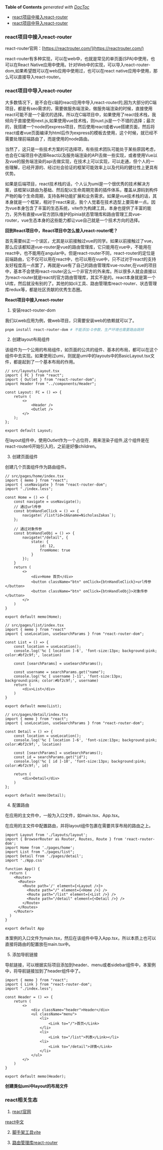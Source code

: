 <!-- START doctoc generated TOC please keep comment here to allow auto update -->
<!-- DON'T EDIT THIS SECTION, INSTEAD RE-RUN doctoc TO UPDATE -->
**Table of Contents**  *generated with [DocToc](https://github.com/thlorenz/doctoc)*

- [react项目中接入react-router](#react%E9%A1%B9%E7%9B%AE%E4%B8%AD%E6%8E%A5%E5%85%A5react-router)
- [react项目中导入react-router](#react%E9%A1%B9%E7%9B%AE%E4%B8%AD%E5%AF%BC%E5%85%A5react-router)

<!-- END doctoc generated TOC please keep comment here to allow auto update -->

### react项目中接入react-router

react-router官网：[https://reactrouter.com/](https://reactrouter.com/)

react-router有多种实现，可以在web中，也就是常见的单页面(SPA)中使用，也可以在React Native应用中使用。针对Web中的实现，可以导入react-router-dom,如果希望既可以在web应用中使用过，也可以在react native应用中使用，那么可以直接导入react-router。

### react项目中导入react-router

大多数情况下，是不会在c端的react应用中导入react-router的,因为大部分的C端项目，都是有seo需求的，需要做服务端渲染，做服务端渲染的时候，直接使用react可能不是一个最优的选择。所以在C端项目中，如果使用了react技术栈，我倾向于直接使用next.js,如果使用vue技术栈，则nuxt.js是一个不错的选择；最次的，我搭建一个node的express项目，然后使用react或者vue搭建页面，然后将react或者vue页面编译为html后作为express的模板去使用，这个时候，就已经不需要处理前端路由了，而是使用的node路由。

当然了，这只是一些技术方案的可选择项，有些技术团队可能处于某些原因考虑，也会在C端项目中选择React以及服务端渲染的API去做一些实现，或者使用Vue以及vue的服务端渲染的api去做实现，在技术上可以实现，可以走通，但个人的一些理解，已经开源的、经过社会验证的框架可能效率上以及代码的健壮性上更具有优势。

如果是后端项目，react技术栈的话，个人认为umi是一个很优秀的技术解决方案，该框架以路由为基础、然后配以生命周期完善的插件体系，覆盖从源码到构件产物的每个生命周期，支持各种功能扩展和业务需求。如果是vue技术栈的话，其本身就是一个框架，相对于react来说，我个人觉着在技术选型上要简单一点。因为vue本身包含了丰富的生态系统，vite作为构建工具，本身也提供了丰富的能力，另外有直接vue官方团队维护的pinia状态管理库和路由管理工具vue-router，vue生态本身的这些能力都让vue自己就是一个技术方向的选择。

**回到React项目中，React项目中怎么接入react-router呢？**

首先需要纠正一个误区，尤其是以前接触过vue的同学。如果以前接触过了vue，那么应该都知道vue-router是vue的路由管理库，它只能用在vue中，不能用在react中，也不能用在angular中。但是react-router不同，react-router的定位是前端路由，它不仅可以用在react中，也可以用在vue中，只不过对于react的支持友好程度高一点罢了，再就是vue有了自己的路由管理库vue-router,在vue的项目中，基本不会使用react-router这么一个非官方的外来库。所以很多人就会直接以为react-router就是react的官方路由管理库，其实不是的。react本身就是第一个UI库，然后就没有别的了。其他的如cli工具、路由管理库react-router、状态管理库redux等，都是社区贡献的优秀生态圈。

**React项目中接入react-router**

1. 安装react-router-dom

我们以web应用为例，做web项目，只需要安装web的依赖就可以了。

```bash
pnpm install react-router-dom # 不能添加-D参数，生产环境也需要路由跳转
```

2. 创建layout布局组件

该组件为一个公用的布局组件，如页面的公共的组件、基本的布局，都可以在这个组件中去实现。如果使用过umi，则就是umi中的layouts中的BasicLayout.tsx文件，都是起到了一个基本布局的作用。

```tsx
// src/layouts/layout.tsx
import { FC } from "react";
import { Outlet } from "react-router-dom";
import Header from "../components/Header";

const Layout: FC = () => {
    return (
        <>
            <Header />
            <Outlet />
        </>
    );
};

export default Layout;
```

在layout组件中，使用Outlet作为一个占位符，用来渲染子组件,这个组件是在react-router6开始引入的，之前是好像children。

3. 创建页面组件

创建几个页面组件作为路由组件。

```tsx
// src/pages/home/index.tsx
import { memo } from "react";
import { useNavigate } from "react-router-dom";
import "./index.less";

const Home = () => {
    const navigate = useNavigate();
    // 通过url传参
    const btnHandleClick = () => {
        navigate(`/list?id=16&name=NicholasZakas`);
    };

    // 通过对象传参
    const btnHandleObj = () => {
        navigate("/detail", {
            state: {
                id: 12,
                fromHome: true
            }
        });
    }
    return (
        <>
            <div>Home 首页</div>
            <button className="btn" onClick={btnHandleClick}>url传参</button>
            <button className="btn" onClick={btnHandleObj}>对象传参</button>
        </>
    )
}

export default memo(Home);

// src/pages/list/index.tsx
import { memo } from "react"
import { useLocation, useSearchParams } from "react-router-dom";

const List = () => {
    const location = useLocation();
    console.log('%c [ location ]-6', 'font-size:13px; background:pink; color:#bf2c9f;', location)

    const [searchParams] = useSearchParams();
    
    const username = searchParams.get("name");
    console.log('%c [ username ]-11', 'font-size:13px; background:pink; color:#bf2c9f;', username)
    return (
        <div>List</div>
    )
}

export default memo(List);

// src/pages/detail/index.tsx
import { memo } from "react";
import { useLocation, useSearchParams } from "react-router-dom";

const Detail = () => {
    const location = useLocation();
    console.log('%c [ location ]-6', 'font-size:13px; background:pink; color:#bf2c9f;', location)

    const [searchParams] = useSearchParams();
    const id = searchParams.get("id");
    console.log('%c [ id ]-10', 'font-size:13px; background:pink; color:#bf2c9f;', id)

    return (
        <div>Detail</div>
    )
};

export default memo(Detail);
```

4. 配置路由

在应用的主文件中，一般为入口文件，如main.tsx、App.tsx。

在应用的主文件中配置路由，并将layout组件包裹在需要共享布局的路由之上。

```tsx
import Layout from './layouts/layout';
import { BrowserRouter as Router, Routes, Route } from 'react-router-dom';
import Home from './pages/home';
import List from "./pages/list";
import Detail from './pages/detail';
import './App.css'

function App() {
  return (
    <Router>
      <Routes>
        <Route path='/' element={<Layout />}>
          <Route path="/" element={<Home />} />
          <Route path="/list" element={<List />} />
          <Route path="/detail" element={<Detail />} />
        </Route>
      </Routes>
    </Router>
  )
}

export default App
```

本案例的入口文件为main.tsx，然后在该组件中导入App.tsx，所以本质上也可以直接将路由的配置放在main.tsx中。

5. 添加导航链接

导航链接，可以根据实际项目添加到header、menu或者sidebar组件中，本案例中，将导航链接加到了header组件中了。

```tsx
import { memo } from "react";
import { Link } from "react-router-dom";
import "./index.less";

const Header = () => {
    return (
        <>
            <div className="header">Header</div>
            <ul className="menu">
                <li>
                    <Link to="/">首页</Link>
                </li>
                <li>
                    <Link to="/list">列表</Link></li>
                <li>
                    <Link to="/detail">详情</Link>
                </li>
            </ul>
        </>
    )
}

export default memo(Header);
```

**创建类似umi中layout的布局文件**

### react相关生态

1. [react官网](https://react.dev/)

[react中文](https://zh-hans.react.dev/)

2. [脚手架工具vite](https://cn.vitejs.dev/)

3. [路由管理库react-router](https://reactrouter.com/)